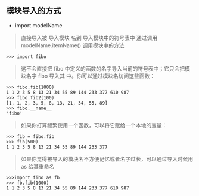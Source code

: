 ## 模块导入的方式
* import modelName
>直接导入被 导入模块 名到 导入模块中的符号表中
通过调用modelName.itemName() 调用模块中的方法
```
>>> import fibo
```
>这不会直接把 fibo 中定义的函数的名字导入当前的符号表中；它只会把模块名字 fibo 导入其
中。你可以通过模块名访问这些函数：
```
>>> fibo.fib(1000)
1 1 2 3 5 8 13 21 34 55 89 144 233 377 610 987
>>> fibo.fib2(100)
[1, 1, 2, 3, 5, 8, 13, 21, 34, 55, 89]
>>> fibo.__name__
'fibo'
```
> 如果你打算频繁使用一个函数，可以将它赋给一个本地的变量：
```
>>> fib = fibo.fib
>>> fib(500)
1 1 2 3 5 8 13 21 34 55 89 144 233 377
```
> 如果你觉得被导入的模块名不方便记忆或者名字过长，可以通过导入时候用as 给其重命名
```
>>>import fibo as fb
>>> fb.fib(1000)
1 1 2 3 5 8 13 21 34 55 89 144 233 377 610 987
```
